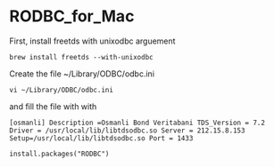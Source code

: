 # RODBC_for_Mac

First, install freetds with unixodbc arguement

`brew install freetds --with-unixodbc`

Create the file ~/Library/ODBC/odbc.ini 

`vi ~/Library/ODBC/odbc.ini`

and fill the file with with 

`[osmanli]
Description =Osmanli Bond Veritabani
TDS_Version = 7.2
Driver = /usr/local/lib/libtdsodbc.so
Server = 212.15.8.153
Setup=/usr/local/lib/libtdsodbc.so
Port = 1433`



`install.packages("RODBC")`
